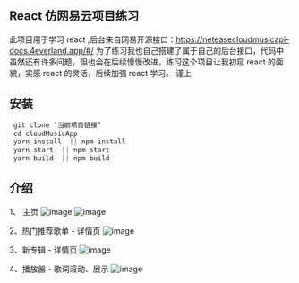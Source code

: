 ## React 仿网易云项目练习
此项目用于学习 react ,后台来自网易开源接口：https://neteasecloudmusicapi-docs.4everland.app/#/
为了练习我也自己搭建了属于自己的后台接口，代码中虽然还有许多问题，但也会在后续慢慢改进，练习这个项目让我初窥 react 的面貌，实感 react 的灵活，后续加强 react 学习。
谨上

## 安装
```javascript
 git clone ‘当前项目链接’
 cd cloudMusicApp
 yarn install  || npm install
 yarn start  || npm start
 yarn build  || npm build
```

## 介绍
1、 主页
![image](https://user-images.githubusercontent.com/51089202/192270739-9010aa21-4c0c-4583-bd42-ae178d84a3e0.png)
![image](https://user-images.githubusercontent.com/51089202/192270908-bfa08d67-c37a-4a36-950a-c84e77f5843e.png)

2、热门推荐歌单 - 详情页
![image](https://user-images.githubusercontent.com/51089202/192270601-7f5d8f11-54e0-4216-8dab-00e0ae5429b2.png)

3、新专辑 - 详情页
![image](https://user-images.githubusercontent.com/51089202/192270982-205fc678-3b11-41b6-a590-dee4abe2b059.png)

4、播放器 - 歌词滚动、展示
![image](https://user-images.githubusercontent.com/51089202/192271269-8d896aa5-7240-4b46-97f5-047816084cff.png)
